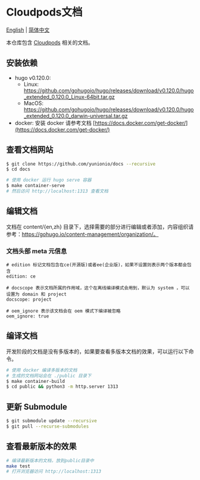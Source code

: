 # Cloudpods文档

[English](./README.md) | [简体中文](./README_CN.md)

本仓库包含 [Cloudpods](https://github.com/yunionio/cloudpods) 相关的文档。

## 安装依赖

- hugo v0.120.0:
    - Linux: https://github.com/gohugoio/hugo/releases/download/v0.120.0/hugo_extended_0.120.0_Linux-64bit.tar.gz
    - MacOS: https://github.com/gohugoio/hugo/releases/download/v0.120.0/hugo_extended_0.120.0_darwin-universal.tar.gz
- docker: 安装 docker 请参考文档 [https://docs.docker.com/get-docker/](https://docs.docker.com/get-docker/)

## 查看文档网站

```bash
$ git clone https://github.com/yunionio/docs --recursive
$ cd docs

# 使用 docker 运行 hugo serve 容器
$ make container-serve
# 然后访问 http://localhost:1313 查看文档
```

## 编辑文档

文档在 content/{en,zh} 目录下，选择需要的部分进行编辑或者添加，内容组织请参考：https://gohugo.io/content-management/organization/。

### 文档头部 meta 元信息

```
# edition 标记文档包含在ce(开源版)或者ee(企业版)，如果不设置则表示两个版本都会包含
edition: ce

# docscope 表示文档所属的作用域，这个在离线编译模式会用到，默认为 system ，可以设置为 domain 和 project
docscope: project

# oem_ignore 表示该文档会在 oem 模式下编译被忽略
oem_ignore: true
```

## 编译文档

开发阶段的文档是没有多版本的，如果要查看多版本文档的效果，可以运行以下命令。

```bash
# 使用 docker 编译多版本的文档
# 生成的文档网站会在 ./public 目录下
$ make container-build
$ cd public && python3 -m http.server 1313
```

## 更新 Submodule

```bash
$ git submodule update --recursive
$ git pull --recurse-submodules
```

## 查看最新版本的效果

```bash
# 编译最新版本的文档，放到public目录中
make test
# 打开浏览器访问 http://localhost:1313
```
